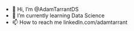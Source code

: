 - 👋 Hi, I’m @AdamTarrantDS
- 🌱 I’m currently learning Data Science
- 📫 How to reach me linkedIn.com/adamtarrant

<!---
AdamTarrantDS/AdamTarrantDS is a ✨ special ✨ repository because its `README.md` (this file) appears on your GitHub profile.
You can click the Preview link to take a look at your changes.
--->
